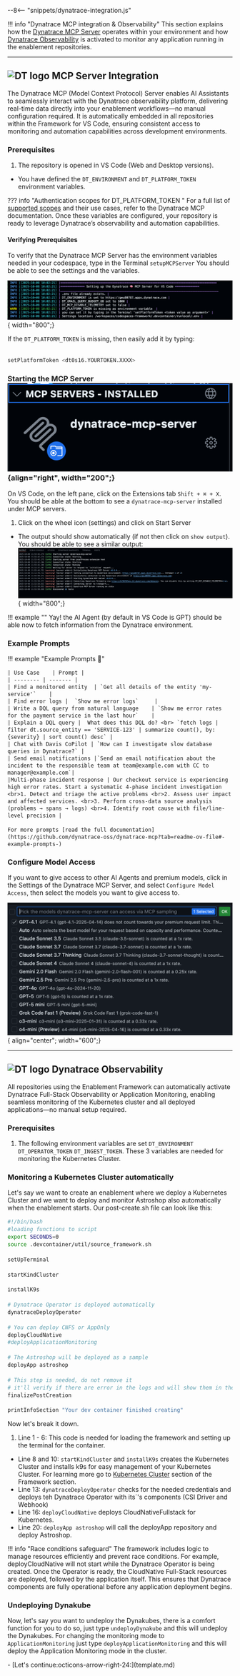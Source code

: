 --8<-- "snippets/dynatrace-integration.js"

!!! info "Dynatrace MCP integration & Observability"
    This section explains how the [Dynatrace MCP Server](#dynatrace-mcp-server-integration) operates within your environment and how [Dynatrace Observability](#dynatrace-observability) is activated to monitor any application running in the enablement repositories.

---

## <img src="https://cdn.bfldr.com/B686QPH3/at/w5hnjzb32k5wcrcxnwcx4ckg/Dynatrace_signet_RGB_HTML.svg?auto=webp&format=pngg" alt="DT logo" width="28"> MCP Server Integration
The Dynatrace MCP (Model Context Protocol) Server enables AI Assistants to seamlessly interact with the Dynatrace observability platform, delivering real-time data directly into your enablement workflows—no manual configuration required. It is automatically embedded in all repositories within the Framework for VS Code, ensuring consistent access to monitoring and automation capabilities across development environments.


### Prerequisites
1. The repository is opened in VS Code (Web and Desktop versions).
- You have defined the `DT_ENVIRONMENT` and `DT_PLATFORM_TOKEN` environment variables. 

??? info "Authentication scopes for DT_PLATFORM_TOKEN "
    For a full list of [supported scopes](https://github.com/dynatrace-oss/dynatrace-mcp?tab=readme-ov-file#scopes-for-authentication) and their use cases, refer to the Dynatrace MCP documentation.
    Once these variables are configured, your repository is ready to leverage Dynatrace’s observability and automation capabilities.


#### Verifying Prerequisites

To verify that the Dynatrace MCP Server has the environment variables needed in your codespace, type in the Terminal `setupMCPServer`
You should be able to see the settings and the variables.

![mcp server](img/mcpserver_setup.png){ width="800";}

If the `DT_PLATFORM_TOKEN` is missing, then easily add it by typing:

```bash

setPlatformToken <dt0s16.YOURTOKEN.XXXX>
```


### Starting the MCP Server  ![mcp server](img/mcpserver_ext.png){align="right", width="200";}

On VS Code, on the left pane, click on the Extensions tab `Shift + ⌘ + X`. You should be able at the bottom to see a `dynatrace-mcp-server` installed under MCP servers.
    
1. Click on the wheel icon (settings) and click on Start Server
- The output should show automatically (if not then click on `show output`). You should be able to see a similar output:
    ![mcp server](img/mcpserver_output.png){ width="800";}



!!! example ""
    Yay! the AI Agent (by default in VS Code is GPT) should be able now to fetch information from the Dynatrace environment.

### Example Prompts 

!!! example "Example Prompts 💬"
    
    | Use Case    | Prompt |
    | -------- | ------- |
    | Find a monitored entity  | `Get all details of the entity 'my-service'`    |
    | Find error logs |  `Show me error logs`     |
    | Write a DQL query from natural language    | `Show me error rates for the payment service in the last hour`    |
    | Explain a DQL query |  What does this DQL do? <br> `fetch logs | filter dt.source_entity == 'SERVICE-123' | summarize count(), by:{severity} | sort count() desc` |
    | Chat with Davis CoPilot | `How can I investigate slow database queries in Dynatrace?` |
    | Send email notifications |`Send an email notification about the incident to the responsible team at team@example.com with CC to manager@example.com`|
    |Multi-phase incident response | Our checkout service is experiencing high error rates. Start a systematic 4-phase incident investigation <br>1. Detect and triage the active problems <br>2. Assess user impact and affected services. <br>3. Perform cross-data source analysis (problems → spans → logs) <br>4. Identify root cause with file/line-level precision |

    For more prompts [read the full documentation](https://github.com/dynatrace-oss/dynatrace-mcp?tab=readme-ov-file#-example-prompts-)

### Configure Model Access
If you want to give access to other AI Agents and premium models, click in the Settings of the Dynatrace MCP Server, and select `Configure Model Access`, then select the models you want to give access to. 


![mcp server](img/mcpserver_model.png){ align="center"; width="600";}


---


## <img src="https://cdn.bfldr.com/B686QPH3/at/w5hnjzb32k5wcrcxnwcx4ckg/Dynatrace_signet_RGB_HTML.svg?auto=webp&format=pngg" alt="DT logo" width="28"> Dynatrace Observability
All repositories using the Enablement Framework can automatically activate Dynatrace Full-Stack Observability or Application Monitoring, enabling seamless monitoring of the Kubernetes cluster and all deployed applications—no manual setup required.

### Prerequisites
1. The following environment variables are set `DT_ENVIRONMENT` `DT_OPERATOR_TOKEN` `DT_INGEST_TOKEN`. These 3 variables are needed for monitoring the Kubernetes Cluster.

### Monitoring a Kubernetes Cluster automatically

Let's say we want to create an enablement where we deploy a Kubernetes Cluster and we want to deploy and monitor Astroshop also automatically when the enablement starts. Our post-create.sh file can look like this:

```bash title=".devcontainer/post-create.sh" linenums="1"
#!/bin/bash
#loading functions to script
export SECONDS=0
source .devcontainer/util/source_framework.sh

setUpTerminal

startKindCluster

installK9s

# Dynatrace Operator is deployed automatically
dynatraceDeployOperator

# You can deploy CNFS or AppOnly
deployCloudNative
#deployApplicationMonitoring

# The Astroshop will be deployed as a sample
deployApp astroshop

# This step is needed, do not remove it
# it'll verify if there are error in the logs and will show them in the greeting as well a monitoring 
finalizePostCreation

printInfoSection "Your dev container finished creating"
```


Now let's break it down.

1. Line 1 - 6: This code is needed for loading the framework and setting up the terminal for the container.
- Line 8 and 10: `startKindCluster` and `installK9s` creates the Kubernetes Cluster and installs k9s for easy management of your Kubernetes Cluster. For learning more go to [Kubernetes Cluster](framework.md#kubernetes-cluster) section of the Framework section.
- Line 13: `dynatraceDeployOperator` checks for the needed credentials and deploys teh Dynatrace Operator with its´'s components (CSI Driver and Webhook)
- Line 16: `deployCloudNative` deploys CloudNativeFullstack for Kubernetes. 
- Line 20: `deployApp astroshop` will call the deployApp repository and deploy Astroshop.

!!! info "Race conditions safeguard"
    The framework includes logic to manage resources efficiently and prevent race conditions. For example, deployCloudNative will not start while the Dynatrace Operator is being created. Once the Operator is ready, the CloudNative Full-Stack resources are deployed, followed by the application itself. This ensures that Dynatrace components are fully operational before any application deployment begins.



### Undeploying Dynakube

Now, let's say you want to undeploy the Dynakubes, there is a comfort function for you to do so, just type `undeployDynakube` and this will undeploy the Dynakubes. For changing the monitoring mode to `ApplicationMonitoring` just type `deployApplicationMonitoring` and this will deploy the Application Monitoring mode in the cluster.


<div class="grid cards" markdown>
- [Let's continue:octicons-arrow-right-24:](template.md)
</div>